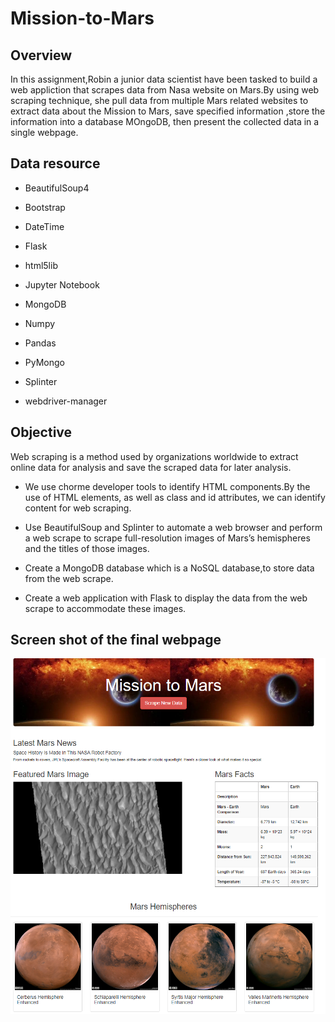 # Mission-to-Mars
## Overview
In this assignment,Robin a junior data scientist have been tasked to build a web appliction that scrapes data from Nasa website on Mars.By using web scraping technique, she pull data from multiple Mars related websites to extract data about the Mission to Mars, save specified information ,store the information  into a database MOngoDB, then present the collected data in a single webpage.

## Data resource

- BeautifulSoup4

- Bootstrap 

- DateTime 

- Flask  

- html5lib

- Jupyter Notebook 

- MongoDB 

- Numpy 

- Pandas 

- PyMongo

- Splinter

- webdriver-manager

## Objective 

Web scraping is a method used by organizations worldwide to extract online data for analysis and save the scraped data for later analysis.

- We use chorme developer tools to identify HTML components.By the use of HTML elements, as well as class and id attributes, we can identify content for web scraping.

- Use BeautifulSoup and Splinter to automate a web browser and perform a web scrape to scrape full-resolution images of Mars’s hemispheres and the titles of those images.

- Create a MongoDB database which is a NoSQL database,to store data from the web scrape.

- Create a web application with Flask to display the data from the web scrape to accommodate these images.

## Screen shot of the final webpage

![](https://github.com/akthersr/Mission-to-Mars/blob/main/final.png)

